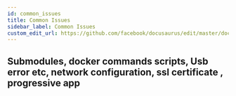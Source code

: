 ```yaml
---
id: common_issues
title: Common Issues
sidebar_label: Common Issues
custom_edit_url: https://github.com/facebook/docusaurus/edit/master/docs/api-doc-markdown.md
---
```


## Submodules, docker commands scripts, Usb error etc, network configuration, ssl certificate , progressive app